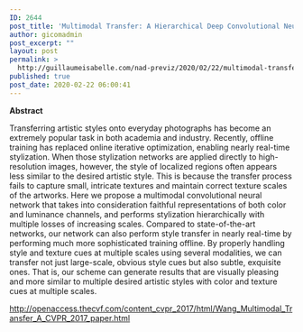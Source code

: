```yaml
---
ID: 2644
post_title: 'Multimodal Transfer: A Hierarchical Deep Convolutional Neural Network for Fast Artistic Style Transfer'
author: gicomadmin
post_excerpt: ""
layout: post
permalink: >
  http://guillaumeisabelle.com/nad-previz/2020/02/22/multimodal-transfer-a-hierarchical-deep-convolutional-neural-network-for-fast-artistic-style-transfer/
published: true
post_date: 2020-02-22 06:00:41
---
```

<!-- wp:paragraph -->

**Abstract**

<!-- /wp:paragraph -->

<!-- wp:paragraph -->

Transferring artistic styles onto everyday photographs has become an extremely popular task in both academia and industry. Recently, offline training has replaced online iterative optimization, enabling nearly real-time stylization. When those stylization networks are applied directly to high-resolution images, however, the style of localized regions often appears less similar to the desired artistic style. This is because the transfer process fails to capture small, intricate textures and maintain correct texture scales of the artworks. Here we propose a multimodal convolutional neural network that takes into consideration faithful representations of both color and luminance channels, and performs stylization hierarchically with multiple losses of increasing scales. Compared to state-of-the-art networks, our network can also perform style transfer in nearly real-time by performing much more sophisticated training offline. By properly handling style and texture cues at multiple scales using several modalities, we can transfer not just large-scale, obvious style cues but also subtle, exquisite ones. That is, our scheme can generate results that are visually pleasing and more similar to multiple desired artistic styles with color and texture cues at multiple scales.

<!-- /wp:paragraph -->

<!-- wp:paragraph -->

http://openaccess.thecvf.com/content_cvpr_2017/html/Wang_Multimodal_Transfer_A_CVPR_2017_paper.html

<!-- /wp:paragraph -->

<!-- wp:paragraph -->



<!-- /wp:paragraph -->